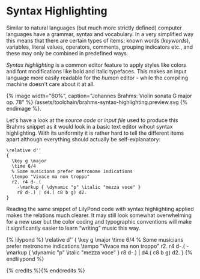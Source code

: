 # Syntax Highlighting

Similar to natural languages (but much more strictly defined) computer languages
have a grammar, syntax and vocabulary.  In a very simplified way this means that
there are certain types of items: known words (*keywords*), variables, literal
values, operators, comments, grouping indicators etc., and these may only be
combined in predefined ways.

*Syntax highlighting* is a common editor feature to apply styles like colors and
font modifications like bold and italic typefaces.  This makes an input
language more easily readable for the *human* editor - while the compiling
machine doesn't care about it at all.

{% image width="60%",
   caption="Johannes Brahms: Violin sonata G major op. 78" %}
   /assets/toolchain/brahms-syntax-highlighting.preview.svg
{% endimage %}.

Let's have a look at the *source code* or *input file* used to produce this
Brahms snippet as it would look in a basic text editor wihout syntax
highlighting.  With its uniformity it is rather hard to tell the different items
apart although everything should actually be self-explanatory:

```
\relative d''
{
  \key g \major
  \time 6/4
  % Some musicians prefer metronome indications
  \tempo "Vivace ma non troppo"
  r2. r4 d-.(
    -\markup { \dynamic "p" \italic "mezza voce" }
    r8 d-.) | d4.( c8 b g) d2.
}
```

Reading the same snippet of LilyPond code *with* syntax highlighting applied
makes the relations much clearer.  It may still look somewhat overwhelming for a
new user but the color coding and typographic conventions will make it
significantly easier to learn “writing” music this way.

{% lilypond %}
\relative d''
{
  \key g \major
  \time 6/4
  % Some musicians prefer metronome indications
  \tempo "Vivace ma non troppo"
  r2. r4 d-.(
    -\markup { \dynamic "p" \italic "mezza voce" }
    r8 d-.) | d4.( c8 b g) d2.
}
{% endlilypond %}

{% credits %}{% endcredits %}
